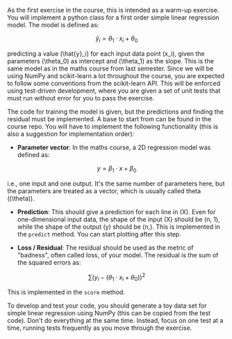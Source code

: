 As the first exercise in the course, this is intended as a warm-up exercise. You will implement a python class for a first order simple linear regression model. The model is defined as:

$$
\hat{y}_i = \theta_1 \cdot x_i + \theta_0
$$

predicting a value \(\hat{y}_i\) for each input data point \(x_i\), given the parameters \(\theta_0\) as intercept and \(\theta_1\) as the slope. This is the same model as in the maths course from last semester. Since we will be using NumPy and scikit-learn a lot throughout the course, you are expected to follow some conventions from the scikit-learn API. This will be enforced using test-driven development, where you are given a set of unit tests that must run without error for you to pass the exercise.

The code for training the model is given, but the predictions and finding the residual must be implemented. A base to start from can be found in the course repo. You will have to implement the following functionality (this is also a suggestion for implementation order):

- **Parameter vector**: In the maths course, a 2D regression model was defined as:

$$
y = \beta_1 \cdot x + \beta_0
$$

i.e., one input and one output. It's the same number of parameters here, but the parameters are treated as a vector, which is usually called theta (\(\theta\)).

- **Prediction**: This should give a prediction for each line in \(X\). Even for one-dimensional input data, the shape of the input \(X\) should be (n, 1), while the shape of the output \(y\) should be (n,). This is implemented in the `predict` method. You can start plotting after this step.

- **Loss / Residual**: The residual should be used as the metric of "badness", often called loss, of your model. The residual is the sum of the squared errors as:

$$
\sum \left( y_i - (\theta_1 \cdot x_i + \theta_0) \right)^2
$$

This is implemented in the `score` method.

To develop and test your code, you should generate a toy data set for simple linear regression using NumPy (this can be copied from the test code). Don't do everything at the same time. Instead, focus on one test at a time, running tests frequently as you move through the exercise.
